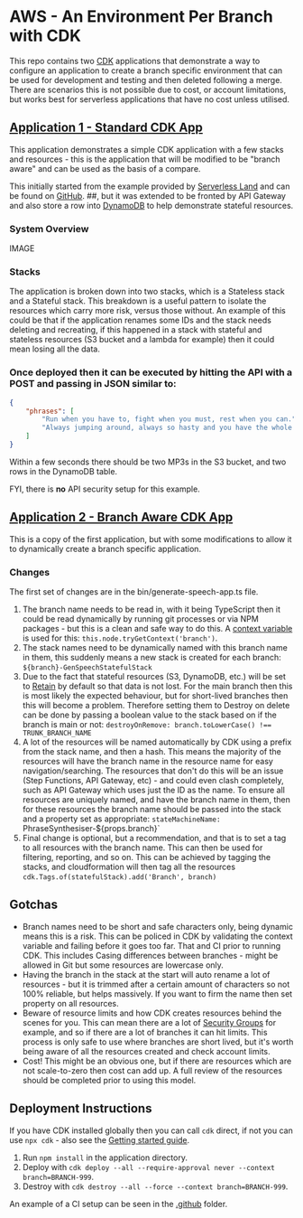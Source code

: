 # AWS - An Environment Per Branch with CDK

This repo contains two [CDK](https://aws.amazon.com/cdk/) applications that demonstrate a way to configure an application to create a branch specific environment that can be used for development and testing and then deleted following a merge. There are scenarios this is not possible due to cost, or account limitations, but works best for serverless applications that have no cost unless utilised.

## [Application 1 - Standard CDK App](1-standard-cdk-app)
This application demonstrates a simple CDK application with a few stacks and resources - this is the application that will be modified to be "branch aware" and can be used as the basis of a compare.

This initially started from the example provided by [Serverless Land](https://serverlessland.com/) and can be found on [GitHub](https://github.com/aws-samples/serverless-patterns/tree/main/stepfunction-polly-s3-cdk). ##, but it was extended to be fronted by API Gateway and also store a row into [DynamoDB](https://aws.amazon.com/dynamodb/) to help demonstrate stateful resources.

### System Overview

IMAGE

### Stacks
The application is broken down into two stacks, which is a Stateless stack and a Stateful stack. This breakdown is a useful pattern to isolate the resources which carry more risk, versus those without. An example of this could be that if the application renames some IDs and the stack needs deleting and recreating, if this happened in a stack with stateful and stateless resources (S3 bucket and a lambda for example) then it could mean losing all the data.

### Once deployed then it can be executed by hitting the API with a POST and passing in JSON similar to:

```json
{
    "phrases": [
        "Run when you have to, fight when you must, rest when you can.",
        "Always jumping around, always so hasty and you have the whole world to do it in."
    ]
}
```

Within a few seconds there should be two MP3s in the S3 bucket, and two rows in the DynamoDB table.

FYI, there is **no** API security setup for this example.

## [Application 2 - Branch Aware CDK App](2-branch-aware-cdk-app)
This is a copy of the first application, but with some modifications to allow it to dynamically create a branch specific application.

### Changes
The first set of changes are in the bin/generate-speech-app.ts file. 
1. The branch name needs to be read in, with it being TypeScript then it could be read dynamically by running git processes or via NPM packages - but this is a clean and safe way to do this. A [context variable](https://docs.aws.amazon.com/cdk/v2/guide/get_context_var.html) is used for this: `this.node.tryGetContext('branch')`.
2. The stack names need to be dynamically named with this branch name in them, this suddenly means a new stack is created for each branch: `${branch}-GenSpeechStatefulStack`
3. Due to the fact that stateful resources (S3, DynamoDB, etc.) will be set to [Retain](https://docs.aws.amazon.com/AWSCloudFormation/latest/UserGuide/aws-attribute-deletionpolicy.html) by default so that data is not lost. For the main branch then this is most likely the expected behaviour, but for short-lived branches then this will become a problem. Therefore setting them to Destroy on delete can be done by passing a boolean value to the stack based on if the branch is main or not: `destroyOnRemove: branch.toLowerCase() !== TRUNK_BRANCH_NAME`
4. A lot of the resources will be named automatically by CDK using a prefix from the stack name, and then a hash. This means the majority of the resources will have the branch name in the resource name for easy navigation/searching. The resources that don't do this will be an issue (Step Functions, API Gateway, etc) - and could even clash completely, such as API Gateway which uses just the ID as the name. To ensure all resources are uniquely named, and have the branch name in them, then for these resources the branch name should be passed into the stack and a property set as appropriate: `stateMachineName: `PhraseSynthesiser-${props.branch}`
5. Final change is optional, but a recommendation, and that is to set a tag to all resources with the branch name. This can then be used for filtering, reporting, and so on. This can be achieved by tagging the stacks, and cloudformation will then tag all the resources `cdk.Tags.of(statefulStack).add('Branch', branch)`

## Gotchas
* Branch names need to be short and safe characters only, being dynamic means this is a risk. This can be policed in CDK by validating the context variable and failing before it goes too far. That and CI prior to running CDK. This includes Casing differences between branches - might be allowed in Git but some resources are lowercase only.
* Having the branch in the stack at the start will auto rename a lot of resources - but it is trimmed after a certain amount of characters so not 100% reliable, but helps massively. If you want to firm the name then set property on all resources.
* Beware of resource limits and how CDK creates resources behind the scenes for you. This can mean there are a lot of [Security Groups](https://docs.aws.amazon.com/vpc/latest/userguide/VPC_SecurityGroups.html) for example, and so if there are a lot of branches it can hit limits. This process is only safe to use where branches are short lived, but it's worth being aware of all the resources created and check account limits.
* Cost! This might be an obvious one, but if there are resources which are not scale-to-zero then cost can add up. A full review of the resources should be completed prior to using this model.

## Deployment Instructions
If you have CDK installed globally then you can call `cdk` direct, if not you can use `npx cdk` - also see the [Getting started guide](https://tankpit.com/about).

1. Run `npm install` in the application directory.
2. Deploy with `cdk deploy --all --require-approval never --context branch=BRANCH-999`.
3. Destroy with `cdk destroy --all --force --context branch=BRANCH-999`.

An example of a CI setup can be seen in the [.github](.github/workflows) folder.

